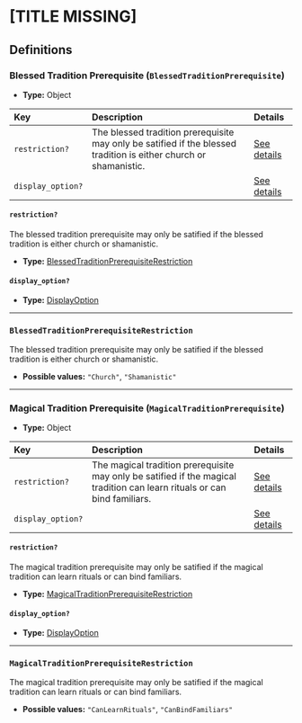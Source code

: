 # [TITLE MISSING]

## Definitions

### <a name="BlessedTraditionPrerequisite"></a> Blessed Tradition Prerequisite (`BlessedTraditionPrerequisite`)

- **Type:** Object

Key | Description | Details
:-- | :-- | :--
`restriction?` | The blessed tradition prerequisite may only be satified if the blessed tradition is either church or shamanistic. | <a href="#BlessedTraditionPrerequisite/restriction">See details</a>
`display_option?` |  | <a href="#BlessedTraditionPrerequisite/display_option">See details</a>

#### <a name="BlessedTraditionPrerequisite/restriction"></a> `restriction?`

The blessed tradition prerequisite may only be satified if the blessed
tradition is either church or shamanistic.

- **Type:** <a href="#BlessedTraditionPrerequisiteRestriction">BlessedTraditionPrerequisiteRestriction</a>

#### <a name="BlessedTraditionPrerequisite/display_option"></a> `display_option?`

- **Type:** <a href="../DisplayOption.md#DisplayOption">DisplayOption</a>

---

### <a name="BlessedTraditionPrerequisiteRestriction"></a> `BlessedTraditionPrerequisiteRestriction`

The blessed tradition prerequisite may only be satified if the blessed
tradition is either church or shamanistic.

- **Possible values:** `"Church"`, `"Shamanistic"`

---

### <a name="MagicalTraditionPrerequisite"></a> Magical Tradition Prerequisite (`MagicalTraditionPrerequisite`)

- **Type:** Object

Key | Description | Details
:-- | :-- | :--
`restriction?` | The magical tradition prerequisite may only be satified if the magical tradition can learn rituals or can bind familiars. | <a href="#MagicalTraditionPrerequisite/restriction">See details</a>
`display_option?` |  | <a href="#MagicalTraditionPrerequisite/display_option">See details</a>

#### <a name="MagicalTraditionPrerequisite/restriction"></a> `restriction?`

The magical tradition prerequisite may only be satified if the magical
tradition can learn rituals or can bind familiars.

- **Type:** <a href="#MagicalTraditionPrerequisiteRestriction">MagicalTraditionPrerequisiteRestriction</a>

#### <a name="MagicalTraditionPrerequisite/display_option"></a> `display_option?`

- **Type:** <a href="../DisplayOption.md#DisplayOption">DisplayOption</a>

---

### <a name="MagicalTraditionPrerequisiteRestriction"></a> `MagicalTraditionPrerequisiteRestriction`

The magical tradition prerequisite may only be satified if the magical
tradition can learn rituals or can bind familiars.

- **Possible values:** `"CanLearnRituals"`, `"CanBindFamiliars"`
